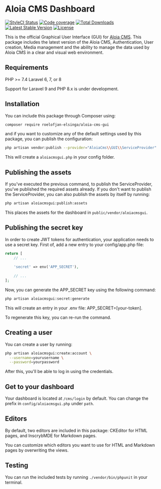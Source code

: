# Aloia CMS Dashboard

[![StyleCI Status](https://github.styleci.io/repos/193145501/shield)](https://github.styleci.io/repos/193145501)
[![Code coverage](https://codecov.io/gh/roelofjan-elsinga/aloia-cms-gui/branch/master/graph/badge.svg)](https://codecov.io/gh/roelofjan-elsinga/aloia-cms-gui)
[![Total Downloads](https://poser.pugx.org/roelofjan-elsinga/aloia-cms-gui/downloads)](https://packagist.org/packages/roelofjan-elsinga/aloia-cms-gui)
[![Latest Stable Version](https://poser.pugx.org/roelofjan-elsinga/aloia-cms-gui/v/stable)](https://packagist.org/packages/roelofjan-elsinga/aloia-cms-gui)
[![License](https://poser.pugx.org/roelofjan-elsinga/aloia-cms-gui/license)](https://packagist.org/packages/roelofjan-elsinga/aloia-cms-gui)

This is the official Graphical User Interface (GUI) for [Aloia CMS](https://github.com/roelofjan-elsinga/aloia-cms). 
This package includes the latest version of the Aloia CMS, Authentication, User creation, 
Media management and the ability to manage the data used by Aloia CMS in a clear and visual web environment.

## Requirements
PHP >= 7.4
Laravel 6, 7, or 8

Support for Laravel 9 and PHP 8.x is under development.

## Installation
You can include this package through Composer using:

```bash
composer require roelofjan-elsinga/aloia-cms-gui
```

and if you want to customize any of the default settings used by this package, you can publish the configuration:

```bash
php artisan vendor:publish --provider="AloiaCms\\GUI\\ServiceProvider"
```

This will create a ``aloiacmsgui.php`` in your config folder.

## Publishing the assets

If you've executed the previous command, to publish the ServiceProvider, you've published the required assets already.
If you don't want to publish the ServiceProvider, you can also publish the assets by itself by running:

```bash
php artisan aloiacmsgui:publish:assets
```

This places the assets for the dashboard in ``public/vendor/aloiacmsgui``.

## Publishing the secret key
In order to create JWT tokens for authentication, your application needs to use a secret key.
First of, add a new entry to your config/app.php file:

```php
return [
    // ... 
    
    'secret' => env('APP_SECRET'),
    
    // ... 
];
```

Now, you can generate the APP_SECRET key using the following command:

```bash
php artisan aloiacmsgui:secret:generate
```

This will create an entry in your .env file: APP_SECRET=[your-token].

To regenerate this key, you can re-run the command.

## Creating a user

You can create a user by running:

```bash
php artisan aloiacmsgui:create:account \
  --username=yourusername \
  --password=yourpassword
```

After this, you'll be able to log in using the credentials.

## Get to your dashboard
Your dashboard is located at ``/cms/login`` by default.
You can change the prefix in ``config/aloiacmsgui.php`` under ``path``.

## Editors

By default, two editors are included in this package: CKEditor for HTML pages, and InscrybMDE for Markdown pages.

You can customize which editors you want to use for HTML and Markdown pages by overwriting the views.

## Testing

You can run the included tests by running ``./vendor/bin/phpunit`` in your terminal.

